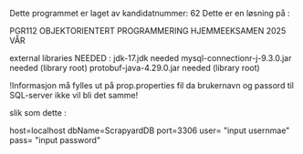Dette programmet er laget av kandidatnummer: 62
Dette er en løsning på :

PGR112 OBJEKTORIENTERT PROGRAMMERING HJEMMEEKSAMEN 2025 VÅR

external libraries NEEDED : 
jdk-17.jdk needed
mysql-connectionr-j-9.3.0.jar needed (library root)
protobuf-java-4.29.0.jar needed (library root)

!Informasjon må fylles ut på prop.properties fil da brukernavn og passord til SQL-server ikke vil bli det samme!

slik som dette : 

host=localhost
dbName=ScrapyardDB
port=3306
user= "input usernmae"
pass= "input password"

